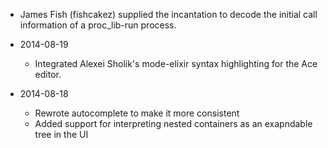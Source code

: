   * James Fish (fishcakez) supplied the incantation to decode the
    initial call information of a proc_lib-run process.
    
* 2014-08-19

  * Integrated Alexei Sholik's mode-elixir syntax highlighting
    for the Ace editor.

* 2014-08-18

  * Rewrote autocomplete to make it more consistent
  * Added support for interpreting nested containers as
    an exapndable tree in the UI
